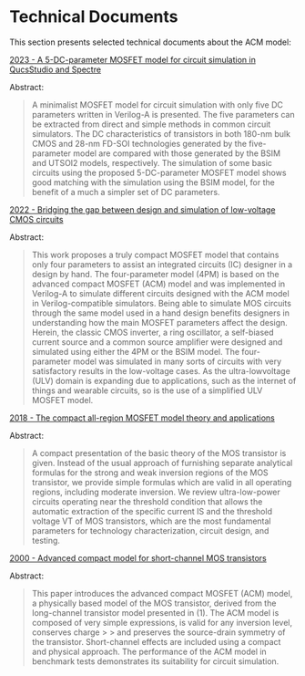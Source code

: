 # Technical Documents 

This section presents selected technical documents about the ACM model:


[2023 - A 5-DC-parameter MOSFET model for circuit simulation in QucsStudio and Spectre](/docs/2023_A_5-DC-parameter_MOSFET_model_for_circuit_simulation_in_QucsStudio_and_Spectre.pdf)

 Abstract: 
> A minimalist MOSFET model for circuit simulation
> with only five DC parameters written in Verilog-A is presented.
> The five parameters can be extracted from direct and simple
> methods in common circuit simulators. The DC characteristics
> of transistors in both 180-nm bulk CMOS and 28-nm FD-SOI
> technologies generated by the five-parameter model are compared
> with those generated by the BSIM and UTSOI2 models, respectively.
> The simulation of some basic circuits using the proposed
> 5-DC-parameter MOSFET model shows good matching with the
> simulation using the BSIM model, for the benefit of a much
> a simpler set of DC parameters.






[2022 - Bridging the gap between design and simulation of low-voltage CMOS circuits](/docs/2022_Bridging_the_Gap_between_Design_and_Simulation_of_Low-Voltage_CMOS_Circuits.pdf)

Abstract: 
> This work proposes a truly compact MOSFET model that contains only four parameters
> to assist an integrated circuits (IC) designer in a design by hand. The four-parameter model (4PM)
> is based on the advanced compact MOSFET (ACM) model and was implemented in Verilog-A to
> simulate different circuits designed with the ACM model in Verilog-compatible simulators. Being
> able to simulate MOS circuits through the same model used in a hand design benefits designers
> in understanding how the main MOSFET parameters affect the design. Herein, the classic CMOS
> inverter, a ring oscillator, a self-biased current source and a common source amplifier were designed
> and simulated using either the 4PM or the BSIM model. The four-parameter model was simulated
> in many sorts of circuits with very satisfactory results in the low-voltage cases. As the ultra-lowvoltage (ULV) domain is expanding due to applications, such as the internet of things and wearable
> circuits, so is the use of a simplified ULV MOSFET model.


[2018 - The compact all-region MOSFET model theory and applications](/docs/2018_The_compact_all-region_MOSFET_model_theory_and_applications.pdf)

Abstract: 
> A compact presentation of the basic theory of the
> MOS transistor is given. Instead of the usual approach of
> furnishing separate analytical formulas for the strong and weak
> inversion regions of the MOS transistor, we provide simple
> formulas which are valid in all operating regions, including
> moderate inversion. We review ultra-low-power circuits
> operating near the threshold condition that allows the automatic
> extraction of the specific current IS and the threshold voltage VT
> of MOS transistors, which are the most fundamental parameters
> for technology characterization, circuit design, and testing.

[2000 - Advanced compact model for short-channel MOS transistors](/docs/2000_Advanced_compact_model_for_short-channel_MOS_transistors.pdf)

Abstract: 
> This paper introduces the advanced compact MOSFET (ACM) model, a physically based model of the MOS transistor, derived from the long-channel transistor model presented in (1). The ACM model is composed of very simple expressions, is valid for any inversion level, conserves charge > > and preserves the source-drain symmetry of the transistor. Short-channel effects are included using a compact and physical approach. The performance of the ACM model in benchmark tests demonstrates its suitability for circuit simulation.


